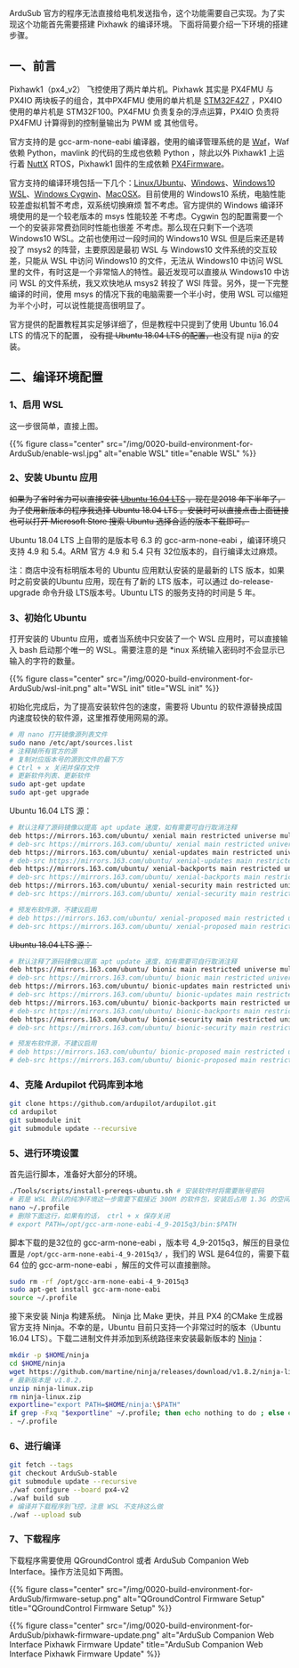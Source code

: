 
ArduSub 官方的程序无法直接给电机发送指令，这个功能需要自己实现。为了实现这个功能首先需要搭建 Pixhawk 的编译环境。
下面将简要介绍一下环境的搭建步骤。

<!--more-->

## 一、前言

Pixhawk1（px4_v2） 飞控使用了两片单片机。Pixhawk 其实是 PX4FMU 与 PX4IO 两块板子的组合，其中PX4FMU 使用的单片机是 [STM32F427](http://www.st.com/web/en/catalog/mmc/FM141/SC1169/SS1577/LN1789) ，PX4IO 使用的单片机是 STM32F100。PX4FMU  负责复杂的浮点运算，PX4IO 负责将 PX4FMU 计算得到的控制量输出为 PWM 或 其他信号。

官方支持的是 gcc-arm-none-eabi 编译器，使用的编译管理系统的是 [Waf](https://waf.io/)，Waf 依赖 Python，mavlink 的代码的生成也依赖 Python ，除此以外 Pixhawk1 上运行着 [NuttX](http://nuttx.org/) RTOS，Pixhawk1 固件的生成依赖 [PX4Firmware](https://github.com/PX4/Firmware)。

官方支持的编译环境包括一下几个：[Linux/Ubuntu](http://ardupilot.org/dev/docs/building-setup-linux.html)、[Windows](http://ardupilot.org/dev/docs/building-setup-windows.html)、[Windows10 WSL](http://ardupilot.org/dev/docs/building-setup-windows10.html)、[Windows Cygwin](http://ardupilot.org/dev/docs/building-setup-windows-cygwin.html)、[MacOSX](http://ardupilot.org/dev/docs/building-setup-mac.html)。目前使用的 Windows10 系统，电脑性能较差虚拟机暂不考虑，双系统切换麻烦 暂不考虑。官方提供的 Windows 编译环境使用的是一个较老版本的 msys 性能较差 不考虑。Cygwin 包的配置需要一个一个的安装非常费劲同时性能也很差 不考虑。那么现在只剩下一个选项 Windows10 WSL。之前也使用过一段时间的 Windows10 WSL 但是后来还是转投了 msys2 的阵营，主要原因是最初 WSL 与 Windows10 文件系统的交互较差，只能从 WSL 中访问 Windows10 的文件，无法从 Windows10 中访问 WSL 里的文件，有时这是一个非常恼人的特性。最近发现可以直接从 Windows10 中访问 WSL 的文件系统，我又欢快地从 msys2 转投了 WSl 阵营。另外，提一下完整编译的时间，使用 msys 的情况下我的电脑需要一个半小时，使用 WSL 可以缩短为半个小时，可以说性能提高很明显了。

官方提供的配置教程其实足够详细了，但是教程中只提到了使用 Ubuntu 16.04 LTS 的情况下的配置， ~~没有提 Ubuntu 18.04 LTS 的配置，也~~没有提 nijia 的安装。

## 二、编译环境配置

### 1、启用 WSL

这一步很简单，直接上图。

{{% figure class="center" src="/img/0020-build-environment-for-ArduSub/enable-wsl.jpg" alt="enable WSL" title="enable WSL" %}}

### 2、安装 Ubuntu 应用

~~如果为了省时省力可以直接安装 [Ubuntu 16.04 LTS](https://www.microsoft.com/store/productId/9PJN388HP8C9) ，现在是2018 年下半年了，为了使用新版本的程序我选择 Ubuntu 18.04 LTS 。安装时可以直接点击上面链接也可以打开 Microsoft Store 搜索 Ubuntu 选择合适的版本下载即可。~~

Ubuntu 18.04 LTS 上自带的是版本号 6.3 的 gcc-arm-none-eabi ，编译环境只支持 4.9 和 5.4。ARM 官方 4.9 和 5.4 只有 32位版本的，自行编译太过麻烦。

注：商店中没有标明版本号的 Ubuntu 应用默认安装的是最新的 LTS 版本，如果时之前安装的Ubuntu 应用，现在有了新的 LTS 版本，可以通过 do-release-upgrade 命令升级 LTS版本号。Ubuntu LTS 的服务支持的时间是 5 年。



### 3、初始化 Ubuntu

打开安装的 Ubuntu 应用，或者当系统中只安装了一个 WSL 应用时，可以直接输入 bash 启动那个唯一的 WSL。需要注意的是 *inux 系统输入密码时不会显示已输入的字符的数量。

{{% figure class="center" src="/img/0020-build-environment-for-ArduSub/wsl-init.png" alt="WSL init" title="WSL init" %}}


初始化完成后，为了提高安装软件包的速度，需要将 Ubuntu 的软件源替换成国内速度较快的软件源，这里推荐使用网易的源。

``` bash
# 用 nano 打开镜像源列表文件
sudo nano /etc/apt/sources.list 
# 注释掉所有官方的源
# 复制对应版本号的源到文件的最下方
# Ctrl + x 关闭并保存文件
# 更新软件列表、更新软件
sudo apt-get update
sudo apt-get upgrade
```

Ubuntu 16.04 LTS 源：

``` bash
# 默认注释了源码镜像以提高 apt update 速度，如有需要可自行取消注释
deb https://mirrors.163.com/ubuntu/ xenial main restricted universe multiverse
# deb-src https://mirrors.163.com/ubuntu/ xenial main restricted universe multiverse
deb https://mirrors.163.com/ubuntu/ xenial-updates main restricted universe multiverse
# deb-src https://mirrors.163.com/ubuntu/ xenial-updates main restricted universe multiverse
deb https://mirrors.163.com/ubuntu/ xenial-backports main restricted universe multiverse
# deb-src https://mirrors.163.com/ubuntu/ xenial-backports main restricted universe multiverse
deb https://mirrors.163.com/ubuntu/ xenial-security main restricted universe multiverse
# deb-src https://mirrors.163.com/ubuntu/ xenial-security main restricted universe multiverse

# 预发布软件源，不建议启用
# deb https://mirrors.163.com/ubuntu/ xenial-proposed main restricted universe multiverse
# deb-src https://mirrors.163.com/ubuntu/ xenial-proposed main restricted universe multiverse

```

~~Ubuntu 18.04 LTS 源：~~

``` bash
# 默认注释了源码镜像以提高 apt update 速度，如有需要可自行取消注释
deb https://mirrors.163.com/ubuntu/ bionic main restricted universe multiverse
# deb-src https://mirrors.163.com/ubuntu/ bionic main restricted universe multiverse
deb https://mirrors.163.com/ubuntu/ bionic-updates main restricted universe multiverse
# deb-src https://mirrors.163.com/ubuntu/ bionic-updates main restricted universe multiverse
deb https://mirrors.163.com/ubuntu/ bionic-backports main restricted universe multiverse
# deb-src https://mirrors.163.com/ubuntu/ bionic-backports main restricted universe multiverse
deb https://mirrors.163.com/ubuntu/ bionic-security main restricted universe multiverse
# deb-src https://mirrors.163.com/ubuntu/ bionic-security main restricted universe multiverse

# 预发布软件源，不建议启用
# deb https://mirrors.163.com/ubuntu/ bionic-proposed main restricted universe multiverse
# deb-src https://mirrors.163.com/ubuntu/ bionic-proposed main restricted universe multiverse
```



### 4、克隆 Ardupilot 代码库到本地

``` bash
git clone https://github.com/ardupilot/ardupilot.git
cd ardupilot
git submodule init
git submodule update --recursive
```



### 5、进行环境设置

首先运行脚本，准备好大部分的环境。

``` bash
./Tools/scripts/install-prereqs-ubuntu.sh # 安装软件时将需要账号密码
# 若是 WSL 默认的纯净环境这一步需要下载接近 300M 的软件包，安装后占用 1.3G 的空间
nano ~/.profile 
# 删除下面这行，如果有的话， ctrl + x 保存关闭
# export PATH=/opt/gcc-arm-none-eabi-4_9-2015q3/bin:$PATH
```

脚本下载的是32位的 gcc-arm-none-eabi ，版本号 4_9-2015q3，解压的目录位置是 `/opt/gcc-arm-none-eabi-4_9-2015q3/` ，我们的 WSL 是64位的，需要下载 64 位的 gcc-arm-none-eabi ，解压的文件可以直接删除。

``` bash
sudo rm -rf /opt/gcc-arm-none-eabi-4_9-2015q3
sudo apt-get install gcc-arm-none-eabi
source ~/.profile
```



接下来安装 Ninja 构建系统。 Ninja 比 Make 更快，并且 PX4 的CMake 生成器官方支持 Ninja。不幸的是，Ubuntu 目前只支持一个非常过时的版本（Ubuntu 16.04 LTS）。下载二进制文件并添加到系统路径来安装最新版本的 [Ninja](https://github.com/martine/ninja)：

``` bash
mkdir -p $HOME/ninja
cd $HOME/ninja
wget https://github.com/martine/ninja/releases/download/v1.8.2/ninja-linux.zip 
# 最新版本是 v1.8.2，
unzip ninja-linux.zip
rm ninja-linux.zip
exportline="export PATH=$HOME/ninja:\$PATH"
if grep -Fxq "$exportline" ~/.profile; then echo nothing to do ; else echo $exportline >> ~/.profile; fi
. ~/.profile
```



### 6、进行编译

``` bash
git fetch --tags
git checkout ArduSub-stable
git submodule update --recursive
./waf configure --board px4-v2
./waf build sub
# 编译并下载程序到飞控，注意 WSL 不支持这么做
./waf --upload sub
```

### 7、下载程序  

下载程序需要使用 QGroundControl 或者 ArduSub Companion Web Interface。操作方法见如下两图。

{{% figure class="center" src="/img/0020-build-environment-for-ArduSub/firmware-setup.png" alt="QGroundControl Firmware Setup" title="QGroundControl Firmware Setup" %}}

{{% figure class="center" src="/img/0020-build-environment-for-ArduSub/pixhawk-firmware-update.png" alt="ArduSub Companion Web Interface Pixhawk Firmware Update" title="ArduSub Companion Web Interface Pixhawk Firmware Update" %}}



